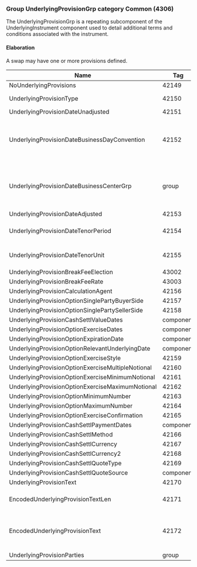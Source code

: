 ### Group UnderlyingProvisionGrp category Common (4306)

The UnderlyingProvisionGrp is a repeating subcomponent of the UnderlyingInstrument component used to detail additional terms and conditions associated with the instrument.

#### Elaboration

A swap may have one or more provisions defined.

| Name                                              | Tag       | Req'd | Documentation                                                                                                                               |
|---------------------------------------------------|-----------|----------|-------------------------------------------------------------------------------------------------------------------------------|
| NoUnderlyingProvisions                            | 42149     |       |                                                                                                                                |
| UnderlyingProvisionType                           | 42150     |       | Required if NoUnderlyingProvisions(42149) > 0.                                                                                                                               |
| UnderlyingProvisionDateUnadjusted                 | 42151     |       |                                                                                                                                |
| UnderlyingProvisionDateBusinessDayConvention      | 42152     |       | When specified, this overrides the busienss day convention defined in the UnderlyingDateAdjustment component in UnderlyingInstrument. The specified value would be specific to this instance of the instrument provisions. |
| UnderlyingProvisionDateBusinessCenterGrp          | group     |       | When specified, this overrides the business centers defined in the UnderlyingDateAdjustment component in UnderlyingInstrument. The specified values would be specific to this instance of the instrument provisions.       |
| UnderlyingProvisionDateAdjusted                   | 42153     |       |                                                                                                                                |
| UnderlyingProvisionDateTenorPeriod                | 42154     |       | Conditionally required when UnderlyingProvisionDateTenorUnit(42155) is specified.                                                                                                                               |
| UnderlyingProvisionDateTenorUnit                  | 42155     |       | Conditionally required when UnderlyingProvisionDateTenorPeriod(42154) is specified.                                                                                                                               |
| UnderlyingProvisionBreakFeeElection               | 43002     |       |                                                                                                                                |
| UnderlyingProvisionBreakFeeRate                   | 43003     |       |                                                                                                                                |
| UnderlyingProvisionCalculationAgent               | 42156     |       |                                                                                                                                |
| UnderlyingProvisionOptionSinglePartyBuyerSide     | 42157     |       |                                                                                                                                |
| UnderlyingProvisionOptionSinglePartySellerSide    | 42158     |       |                                                                                                                                |
| UnderlyingProvisionCashSettlValueDates            | component |       |                                                                                                                                |
| UnderlyingProvisionOptionExerciseDates            | component |       |                                                                                                                                |
| UnderlyingProvisionOptionExpirationDate           | component |       |                                                                                                                                |
| UnderlyingProvisionOptionRelevantUnderlyingDate   | component |       |                                                                                                                                |
| UnderlyingProvisionOptionExerciseStyle            | 42159     |       |                                                                                                                                |
| UnderlyingProvisionOptionExerciseMultipleNotional | 42160     |       |                                                                                                                                |
| UnderlyingProvisionOptionExerciseMinimumNotional  | 42161     |       |                                                                                                                                |
| UnderlyingProvisionOptionExerciseMaximumNotional  | 42162     |       |                                                                                                                                |
| UnderlyingProvisionOptionMinimumNumber            | 42163     |       |                                                                                                                                |
| UnderlyingProvisionOptionMaximumNumber            | 42164     |       |                                                                                                                                |
| UnderlyingProvisionOptionExerciseConfirmation     | 42165     |       |                                                                                                                                |
| UnderlyingProvisionCashSettlPaymentDates          | component |       |                                                                                                                                |
| UnderlyingProvisionCashSettlMethod                | 42166     |       |                                                                                                                                |
| UnderlyingProvisionCashSettlCurrency              | 42167     |       |                                                                                                                                |
| UnderlyingProvisionCashSettlCurrency2             | 42168     |       |                                                                                                                                |
| UnderlyingProvisionCashSettlQuoteType             | 42169     |       |                                                                                                                                |
| UnderlyingProvisionCashSettlQuoteSource           | component |       |                                                                                                                                |
| UnderlyingProvisionText                           | 42170     |       |                                                                                                                                |
| EncodedUnderlyingProvisionTextLen                 | 42171     |       | Must be set if EncodedProvisionText(40987) field is specified and must immediately precede it.                                                                                                                             |
| EncodedUnderlyingProvisionText                    | 42172     |       | Encoded (non-ASCII characters) representation of the UnderlyingProvisionText(42170) field in the encoded format specified via the MessageEncoding(347) field.                                                              |
| UnderlyingProvisionParties                        | group     |       |                                                                                                                                |

